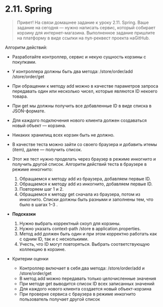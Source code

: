 # 2.11. **Spring**

> Привет!
На связи домашнее задание к уроку 2.11. Spring.
Ваше задание на сегодня — нужно написать сервис, который собирает корзину для интернет-магазина.
Выполненное задание пришлите на платформу в виде ссылки на пул-реквест проекта наGitHub. 

Алгоритм действий:

- Разработайте контроллер, сервис и некую сущность корзины с покупками.
- У контроллера должны быть два метода:
  /store/order/add
  /store/order/get
- При обращении к методу add можно в качестве параметров запроса передавать один или несколько чисел, 
  которые являются ID некоего товара.
- При get мы должны получить все добавленные ID в виде списка в JSON-формате.
- Для каждого подключения нового клиента должен создаваться новый объект — корзина.
- Никаких хранилищ всех корзин быть не должно.
- В качестве теста можно зайти со своего браузера и добавить итемы (item), далее —  получить список.
- Этот же тест нужно проделать через браузер в режиме инкогнито и получить другой список.
  Алгоритм действий теста в браузере в режиме инкогнито:
    1. Обращаемся к методу add из браузера, добавляем первые ID.
    2. Обращаемся к методу add из инкогнито, добавляем первые ID.
    3. Повторяем шаг 1 и 2.
    4. Обращаемся к методу get сначала из браузера, потом из инкогнито. Списки должны быть разными 
       и заполнены тем, что было в шагах 1–3 .

- **Подсказки**
    1. Нужно выбрать корректный скоуп для корзины.
    2. Нужно указать context-path /store в application.properties.
    3. Метод add должен быть один и при этом корректно работать как с одним ID, так и с несколькими.
    4. Учесть, что ID могут повторяться. Выбрать соответствующую коллекцию в корзине.
- Критерии оценки
    - Контроллер включает в себя два метода:  /store/order/add  и /store/order/get
    - В метод add можно передавать только целочисленные значения
    - При методе get выводится список ID всех записанных значений
    - Для каждого нового клиента создается новый объект-корзина
    - При проверке сервиса с браузера в режиме инкогнито пользователь получает другой список

 